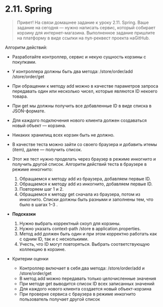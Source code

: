 # 2.11. **Spring**

> Привет!
На связи домашнее задание к уроку 2.11. Spring.
Ваше задание на сегодня — нужно написать сервис, который собирает корзину для интернет-магазина.
Выполненное задание пришлите на платформу в виде ссылки на пул-реквест проекта наGitHub. 

Алгоритм действий:

- Разработайте контроллер, сервис и некую сущность корзины с покупками.
- У контроллера должны быть два метода:
  /store/order/add
  /store/order/get
- При обращении к методу add можно в качестве параметров запроса передавать один или несколько чисел, 
  которые являются ID некоего товара.
- При get мы должны получить все добавленные ID в виде списка в JSON-формате.
- Для каждого подключения нового клиента должен создаваться новый объект — корзина.
- Никаких хранилищ всех корзин быть не должно.
- В качестве теста можно зайти со своего браузера и добавить итемы (item), далее —  получить список.
- Этот же тест нужно проделать через браузер в режиме инкогнито и получить другой список.
  Алгоритм действий теста в браузере в режиме инкогнито:
    1. Обращаемся к методу add из браузера, добавляем первые ID.
    2. Обращаемся к методу add из инкогнито, добавляем первые ID.
    3. Повторяем шаг 1 и 2.
    4. Обращаемся к методу get сначала из браузера, потом из инкогнито. Списки должны быть разными 
       и заполнены тем, что было в шагах 1–3 .

- **Подсказки**
    1. Нужно выбрать корректный скоуп для корзины.
    2. Нужно указать context-path /store в application.properties.
    3. Метод add должен быть один и при этом корректно работать как с одним ID, так и с несколькими.
    4. Учесть, что ID могут повторяться. Выбрать соответствующую коллекцию в корзине.
- Критерии оценки
    - Контроллер включает в себя два метода:  /store/order/add  и /store/order/get
    - В метод add можно передавать только целочисленные значения
    - При методе get выводится список ID всех записанных значений
    - Для каждого нового клиента создается новый объект-корзина
    - При проверке сервиса с браузера в режиме инкогнито пользователь получает другой список

 